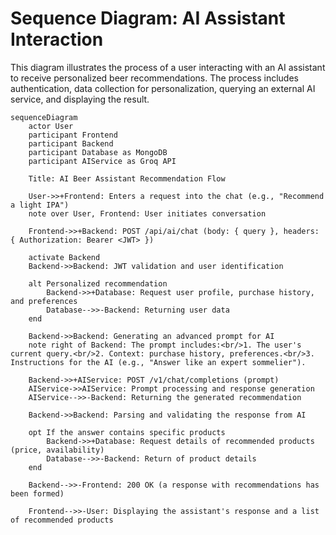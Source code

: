 # Sequence Diagram: AI Assistant Interaction

This diagram illustrates the process of a user interacting with an AI assistant to receive personalized beer recommendations. The process includes authentication, data collection for personalization, querying an external AI service, and displaying the result.

```mermaid
sequenceDiagram
    actor User
    participant Frontend
    participant Backend
    participant Database as MongoDB
    participant AIService as Groq API

    Title: AI Beer Assistant Recommendation Flow

    User->>+Frontend: Enters a request into the chat (e.g., "Recommend a light IPA")
    note over User, Frontend: User initiates conversation

    Frontend->>+Backend: POST /api/ai/chat (body: { query }, headers: { Authorization: Bearer <JWT> })

    activate Backend
    Backend->>Backend: JWT validation and user identification

    alt Personalized recommendation
        Backend->>+Database: Request user profile, purchase history, and preferences
        Database-->>-Backend: Returning user data
    end

    Backend->>Backend: Generating an advanced prompt for AI
    note right of Backend: The prompt includes:<br/>1. The user's current query.<br/>2. Context: purchase history, preferences.<br/>3. Instructions for the AI ​​(e.g., "Answer like an expert sommelier").

    Backend->>+AIService: POST /v1/chat/completions (prompt)
    AIService->>AIService: Prompt processing and response generation
    AIService-->>-Backend: Returning the generated recommendation

    Backend->>Backend: Parsing and validating the response from AI

    opt If the answer contains specific products
        Backend->>+Database: Request details of recommended products (price, availability)
        Database-->>-Backend: Return of product details
    end

    Backend-->>-Frontend: 200 OK (a response with recommendations has been formed)

    Frontend-->>-User: Displaying the assistant's response and a list of recommended products

```
